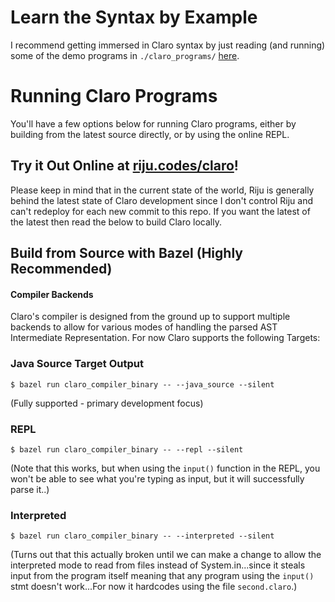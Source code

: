 # Learn the Syntax by Example
I recommend getting immersed in Claro syntax by just reading (and running) some of the demo programs in `./claro_programs/` [here](https://github.com/JasonSteving99/claro-lang/tree/main/src/java/com/claro/claro_programs).

# Running Claro Programs

You'll have a few options below for running Claro programs, either by building from the latest source directly, or by
using the online REPL.

## Try it Out Online at [riju.codes/claro](https://riju.codes/claro)!

Please keep in mind that in the current state of the world, Riju is generally behind the latest state of Claro
development since I don't control Riju and can't redeploy for each new commit to this repo. If you want the latest of
the latest then read the below to build Claro locally.

## Build from Source with Bazel (Highly Recommended)

#### Compiler Backends

Claro's compiler is designed from the ground up to support multiple backends to allow for various modes of handling the
parsed AST Intermediate Representation. For now Claro supports the following Targets:

### Java Source Target Output

```
$ bazel run claro_compiler_binary -- --java_source --silent
```

(Fully supported - primary development focus)

### REPL

```
$ bazel run claro_compiler_binary -- --repl --silent
```

(Note that this works, but when using the `input()` function in the REPL, you won't be able to see what you're typing as
input, but it will successfully parse it..)

### Interpreted

```
$ bazel run claro_compiler_binary -- --interpreted --silent
```

(Turns out that this actually broken until we can make a change to allow the interpreted mode to read from files instead
of System.in...since it steals input from the program itself meaning that any program using the `input()` stmt doesn't
work...For now it hardcodes using the file `second.claro`.)
